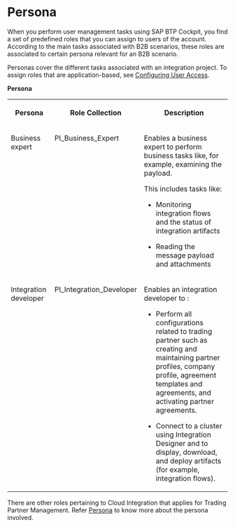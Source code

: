 <!-- loiod0c9a808455a4d538da707a78bea7eeb -->

# Persona

When you perform user management tasks using SAP BTP Cockpit, you find a set of predefined roles that you can assign to users of the account. According to the main tasks associated with B2B scenarios, these roles are associated to certain persona relevant for an B2B scenario.

Personas cover the different tasks associated with an integration project. To assign roles that are application-based, see [Configuring User Access](https://help.sap.com/docs/integration-suite/sap-integration-suite/configuring-user-access?version=CLOUD).

**Persona**


<table>
<tr>
<th valign="top">

Persona



</th>
<th valign="top">

Role Collection



</th>
<th valign="top">

Description



</th>
</tr>
<tr>
<td valign="top">

Business expert



</td>
<td valign="top">

PI\_Business\_Expert



</td>
<td valign="top">

Enables a business expert to perform business tasks like, for example, examining the payload.

This includes tasks like:

-   Monitoring integration flows and the status of integration artifacts

-   Reading the message payload and attachments



</td>
</tr>
<tr>
<td valign="top">

Integration developer



</td>
<td valign="top">

PI\_Integration\_Developer



</td>
<td valign="top">

Enables an integration developer to :

-   Perform all configurations related to trading partner such as creating and maintaining partner profiles, company profile, agreement templates and agreements, and activating partner agreements.

-   Connect to a cluster using Integration Designer and to display, download, and deploy artifacts \(for example, integration flows\).




</td>
</tr>
</table>

There are other roles pertaining to Cloud Integration that applies for Trading Partner Management. Refer [Persona](https://help.sap.com/viewer/368c481cd6954bdfa5d0435479fd4eaf/Cloud/en-US/4b4ba1c553474259b5be661f4ef0702c.html) to know more about the persona involved.

